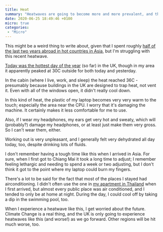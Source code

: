 ```yaml
---
title: Heat
summary: "Heatwaves are going to become more and more prevalent, and that's terrifying."
date: 2020-06-25 18:49:46 +0100
micro: true
categories:
 - "Micro"
---
```

This might be a weird thing to write about, given that I spent roughly [half of the last two years abroad in hot countries in Asia](https://nomadlist.com/@jetroidmakes), but I'm struggling with this recent heatwave.

[Today was the hottest day of the year](https://www.bbc.co.uk/news/uk-53176013) (so far) in the UK, though in my area it apparently peaked at 30C outside for both today and yesterday.

In the cabin (where I live, work, and sleep) the heat reached 36C - presumably because buildings in the UK are designed to trap heat, not vent it. Even with all of the windows open, it didn't really cool down.

In this kind of heat, the plastic of my laptop becomes very very warm to the touch; especially the area near the CPU. I worry that it's damaging the machine. It certainly makes it less comfortable for me to use.

Also, if I wear my headphones, my ears get very hot and sweaty, which will (probably?) damage my headphones, or at least just make them very gross. So I can't wear them, either.

Working out is very unpleasant, and I generally felt very dehydrated all day today, too, despite drinking lots of fluids.

I don't remember having a tough time like this when I arrived in Asia. For sure, when I first got to Chiang Mai it took a long time to adjust; I remember feeling lethargic and needing to spend a week or two adjusting, but I don't think it got to the point where my laptop could burn my fingers.

There's a lot to be said for the fact that most of the places I stayed had airconditioning. I didn't often use the one in [my apartment in Thailand](/chilling-in-chiang-mai/#huay-kaew-residence) when I first arrived, but almost every public place was air conditioned, and I tended to only be at home at night. During the day, I could cool off by taking a dip in the swimming pool, too.

When I experience a heatwave like this, I get worried about the future. Climate Change is a real thing, and the UK is only going to experience heatwaves like this (and worse!) as we go forward. Other regions will be hit much worse, too.